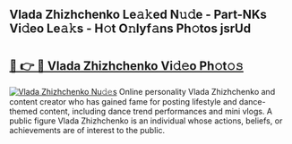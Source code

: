 ## Vlada Zhizhchenko Le𝚊𝚔ed N𝚞𝚍e - Part-NKs Vi𝚍eo Le𝚊𝚔s - H𝚘t O𝚗lyf𝚊ns Ph𝚘tos jsrUd

# <h2><a href="http://hf8fvuz.feru.top/?c=Vlada+Zhizhchenko">🔗 👉 🔴 Vlada Zhizhchenko Vi𝚍𝚎o Ph𝚘t𝚘𝚜</a></h2>

[![Vlada Zhizhchenko Nu𝚍𝚎s](https://i.imgur.com/0TWrTi3.gif)](http://hf8fvuz.feru.top/?c=Vlada+Zhizhchenko)
Online personality Vlada Zhizhchenko and content creator who has gained fame for posting lifestyle and dance-themed content, including dance trend performances and mini vlogs. A public figure Vlada Zhizhchenko is an individual whose actions, beliefs, or achievements are of interest to the public. 
